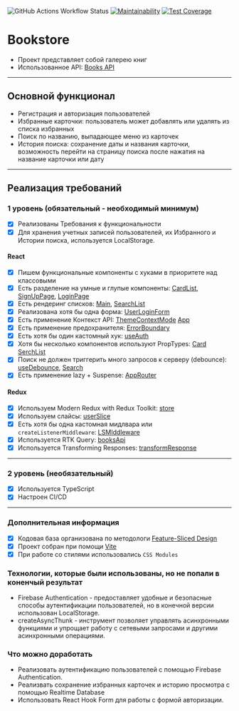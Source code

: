 ![GitHub Actions Workflow Status](https://img.shields.io/github/actions/workflow/status/shahmen2088/astone-project/ci-cd.yaml)
[![Maintainability](https://api.codeclimate.com/v1/badges/36397110a41e3c7148a5/maintainability)](https://codeclimate.com/github/shahmen2088/astone-project/maintainability)
[![Test Coverage](https://api.codeclimate.com/v1/badges/36397110a41e3c7148a5/test_coverage)](https://codeclimate.com/github/shahmen2088/astone-project/test_coverage)

# Bookstore

- Проект представляет собой галерею книг
- Использованное API: [Books API](https://developers.google.com/books?hl=en)

---

## Основной функционал

- Регистрация и авторизация пользователей
- Избранные карточки: пользователь может добавлять или удалять из списка избранных
- Поиск по названию, выпадающее меню из карточек
- История поиска: сохранение даты и названия карточки, возможность перейти на страницу поиска после нажатия на название карточки или дату

---

## Реализация требований

### 1 уровень (обязательный - необходимый минимум)

- [x] Реализованы Требования к функциональности
- [x] Для хранения учетных записей пользователей, их Избранного и Истории поиска, используется LocalStorage.

#### React

- [x] Пишем функциональные компоненты c хуками в приоритете над классовыми
- [x] Есть разделение на умные и глупые компоненты: [CardList](src/entities/CardList/CardList.tsx), [SignUpPage](src/pages/SignUpPage/SignUpPage.tsx), [LoginPage](src/pages/LoginPage/LoginPage.tsx)
- [x] Есть рендеринг списков: [Main](src/pages/MainPage/MainPage.tsx), [SearchList](src/features/SearchList/SearchList.tsx)
- [x] Реализована хотя бы одна форма: [UserLoginForm](src/components/UserLoginForm/UserLoginForm.tsx)
- [x] Есть применение Контекст API: [ThemeContextMode](src/shared/contextTheme/ThemeContextMode.tsx) [App](src/app/App.tsx)
- [x] Есть применение предохранителя: [ErrorBoundary](src/app/router/AppRouter.tsx)
- [x] Есть хотя бы один кастомный хук: [useAuth](src/shared/hook/useDebounce.tsx)
- [x] Хотя бы несколько компонентов используют PropTypes: [Card](src/entities/Card/Card.tsx) [SerchList](src/features/SearchList/SearchList.tsx)
- [x] Поиск не должен триггерить много запросов к серверу (debounce): [useDebounce](src/shared/hook/useDebounce.tsx), [Search](src/features/Search/Search.tsx)
- [x] Есть применение lazy + Suspense: [AppRouter](src/app/router/AppRouter.tsx)

#### Redux

- [x] Используем Modern Redux with Redux Toolkit: [store](src/app/providers/store/store.ts)
- [x] Используем слайсы: [userSlice](src/shared/reducers/slices/userSlice.ts)
- [x] Есть хотя бы одна кастомная мидлвара или `createListenerMiddleware`: [LSMIddleware](src/shared/reducers/slices/localStorageMiddleware.ts)
- [x] Используется RTK Query: [booksApi](src/shared/api/booksApi.ts)
- [x] Используется Transforming Responses: [transformResponse](src/shared/api/booksApi.ts)

---

### 2 уровень (необязательный)

- [x] Используется TypeScript
- [x] Настроен CI/CD

---

### Дополнительная информация

- [x] Кодовая база организована по методологи [Feature-Sliced Design](https://feature-sliced.design/ru/)
- [x] Проект собран при помощи [Vite](https://vitejs.dev)
- [x] При работе со стилями использовались `CSS Modules`

### Технологии, которые были использованы, но не попали в коненчый результат

- Firebase Authentication - предоставляет удобные и безопасные способы аутентификации пользователей, но в конечной версии использован LocalStorage.
- createAsyncThunk - инструмент позволяет управлять асинхронными функциями и упрощает работу с сетевыми запросами и другими асинхронными операциями.

### Что можно доработать

- Реализовать аутентификацию пользователей с помощью Firebase Authentication.
- Реализвать сохранение избранных карточек и историю просмотра с помощью Realtime Database
- Использовать React Hook Form для работы с формой авторизации.
